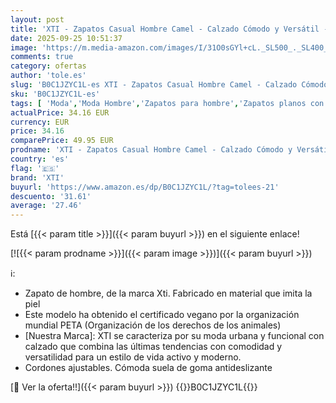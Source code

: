 ```yaml
---
layout: post
title: 'XTI - Zapatos Casual Hombre Camel - Calzado Cómodo y Versátil - Moda Casual - Modelo 14211102  Talla 45 '
date: 2025-09-25 10:51:37
image: 'https://m.media-amazon.com/images/I/31O0sGYl+cL._SL500_._SL400_.jpg'
comments: true
category: ofertas
author: 'tole.es'
slug: 'B0C1JZYC1L-es XTI - Zapatos Casual Hombre Camel - Calzado Cómodo y...'
sku: 'B0C1JZYC1L-es'
tags: [ 'Moda','Moda Hombre','Zapatos para hombre','Zapatos planos con cordones para hombre','xti','zapatos','🇪🇸', ]
actualPrice: 34.16 EUR
currency: EUR
price: 34.16
comparePrice: 49.95 EUR
prodname: 'XTI - Zapatos Casual Hombre Camel - Calzado Cómodo y Versátil - Moda Casual - Modelo 14211102  Talla 45 '
country: 'es'
flag: '🇪🇸'
brand: 'XTI'
buyurl: 'https://www.amazon.es/dp/B0C1JZYC1L/?tag=tolees-21'
descuento: '31.61'
average: '27.46'
---
```


Está [{{< param title >}}]({{< param buyurl >}}) en el siguiente enlace!

[![{{< param prodname >}}]({{< param image >}})]({{< param buyurl >}})

ℹ️:

- Zapato de hombre, de la marca Xti. Fabricado en material que imita la piel
- Este modelo ha obtenido el certificado vegano por la organización mundial PETA (Organización de los derechos de los animales)
- [Nuestra Marca]: XTI se caracteriza por su moda urbana y funcional con calzado que combina las últimas tendencias con comodidad y versatilidad para un estilo de vida activo y moderno.
- Cordones ajustables. Cómoda suela de goma antideslizante

[🛒 Ver la oferta!!]({{< param buyurl >}})
{{<world>}}B0C1JZYC1L{{</world>}}

